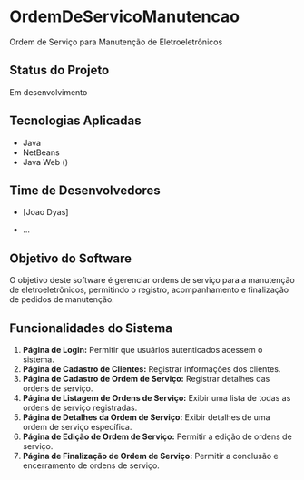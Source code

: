 # OrdemDeServicoManutencao
Ordem de Serviço para Manutenção de Eletroeletrônicos
## Status do Projeto
Em desenvolvimento

## Tecnologias Aplicadas
- Java
- NetBeans
- Java Web ()

## Time de Desenvolvedores
- [Joao Dyas]
  
- ...

## Objetivo do Software
O objetivo deste software é gerenciar ordens de serviço para a manutenção de eletroeletrônicos, permitindo o registro, acompanhamento e finalização de pedidos de manutenção.

## Funcionalidades do Sistema
1. **Página de Login:** Permitir que usuários autenticados acessem o sistema.
2. **Página de Cadastro de Clientes:** Registrar informações dos clientes.
3. **Página de Cadastro de Ordem de Serviço:** Registrar detalhes das ordens de serviço.
4. **Página de Listagem de Ordens de Serviço:** Exibir uma lista de todas as ordens de serviço registradas.
5. **Página de Detalhes da Ordem de Serviço:** Exibir detalhes de uma ordem de serviço específica.
6. **Página de Edição de Ordem de Serviço:** Permitir a edição de ordens de serviço.
7. **Página de Finalização de Ordem de Serviço:** Permitir a conclusão e encerramento de ordens de serviço.
